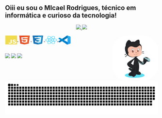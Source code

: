 ##  Oiii eu sou o MIcael Rodrigues, técnico em informática e curioso da tecnologia!
<div align="center">
  <a href="https://github.com/micael-rodrigues">
  <img height="180em" src="https://github-readme-stats.vercel.app/api?username=micael-rodrigues&show_icons=true&theme=dracula&include_all_commits=true&count_private=true"/>
  <img height="180em" src="https://github-readme-stats.vercel.app/api/top-langs/?username=micael-rodrigues&layout=compact&langs_count=7&theme=dracula"/>
</div>
<div style="display: inline_block"><br>
  <img align="center" alt="Micael-Js" height="30" width="40" src="https://raw.githubusercontent.com/devicons/devicon/master/icons/javascript/javascript-plain.svg">
    <img align="center" alt="Micael-HTML" height="30" width="40" src="https://raw.githubusercontent.com/devicons/devicon/master/icons/html5/html5-original.svg">
  <img align="center" alt="Micael-CSS" height="30" width="40" src="https://raw.githubusercontent.com/devicons/devicon/master/icons/css3/css3-original.svg">
  <img align="center" alt="Micael-React" height="30" width="40" src="https://raw.githubusercontent.com/devicons/devicon/master/icons/react/react-original.svg">
  <img align="center" alt="Micael-Git" height="30" width="40" src="https://raw.githubusercontent.com/devicons/devicon/master/icons/vscode/vscode-original.svg">
  <img align="right" alt="Git-pic" height="150" style="border-radius:50px;" src="octocat-1663984513901.png">
</div>
  
  ##
 
<div>
  <a href="https://instagram.com/crs.micael" target="_blank"><img src="https://img.shields.io/badge/-Instagram-%23E4405F?style=for-the- badge&logo=instagram&logoColor=white" target="_blank"></a>
  <a href = "mailto:contatomicaelros@gmail.com"><img src="https://img.shields.io/badge/-Gmail-%23333?style=for-the-badge&logo=gmail&logoColor=white" alvo ="_blank"></a>
  <a href="https://www.linkedin.com/in/" target="_blank"><img src="https://img.shields.io/badge/-LinkedIn-% 230077B5?style=for-the-badge&logo=linkedin&logoColor=white" target="_blank"></a>
 
  ![Snake animation](https://github.com/micael-rodrigues/micael-rodrigues/blob/output/github-contribution-grid-snake.svg)
 
</div>
